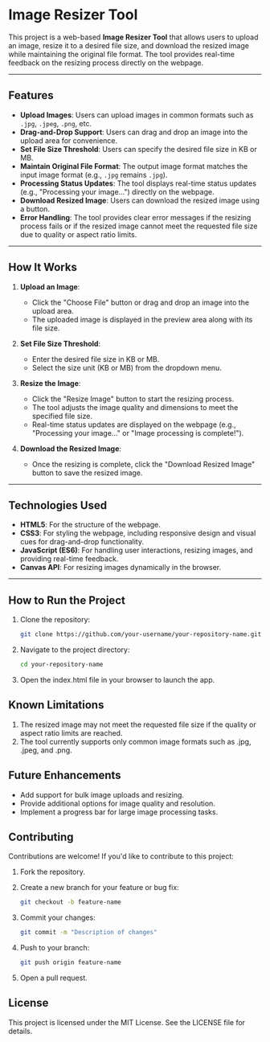 # Image Resizer Tool

This project is a web-based **Image Resizer Tool** that allows users to upload an image, resize it to a desired file size, and download the resized image while maintaining the original file format. The tool provides real-time feedback on the resizing process directly on the webpage.

---

## **Features**
- **Upload Images**: Users can upload images in common formats such as `.jpg`, `.jpeg`, `.png`, etc.
- **Drag-and-Drop Support**: Users can drag and drop an image into the upload area for convenience.
- **Set File Size Threshold**: Users can specify the desired file size in KB or MB.
- **Maintain Original File Format**: The output image format matches the input image format (e.g., `.jpg` remains `.jpg`).
- **Processing Status Updates**: The tool displays real-time status updates (e.g., "Processing your image...") directly on the webpage.
- **Download Resized Image**: Users can download the resized image using a button.
- **Error Handling**: The tool provides clear error messages if the resizing process fails or if the resized image cannot meet the requested file size due to quality or aspect ratio limits.

---

## **How It Works**
1. **Upload an Image**:
   - Click the "Choose File" button or drag and drop an image into the upload area.
   - The uploaded image is displayed in the preview area along with its file size.

2. **Set File Size Threshold**:
   - Enter the desired file size in KB or MB.
   - Select the size unit (KB or MB) from the dropdown menu.

3. **Resize the Image**:
   - Click the "Resize Image" button to start the resizing process.
   - The tool adjusts the image quality and dimensions to meet the specified file size.
   - Real-time status updates are displayed on the webpage (e.g., "Processing your image..." or "Image processing is complete!").

4. **Download the Resized Image**:
   - Once the resizing is complete, click the "Download Resized Image" button to save the resized image.

---

## **Technologies Used**
- **HTML5**: For the structure of the webpage.
- **CSS3**: For styling the webpage, including responsive design and visual cues for drag-and-drop functionality.
- **JavaScript (ES6)**: For handling user interactions, resizing images, and providing real-time feedback.
- **Canvas API**: For resizing images dynamically in the browser.

---

## **How to Run the Project**
1. Clone the repository:
   ```bash
   git clone https://github.com/your-username/your-repository-name.git
   
2. Navigate to the project directory:
   ```bash
   cd your-repository-name

3. Open the index.html file in your browser to launch the app.

## Known Limitations
1. The resized image may not meet the requested file size if the quality or aspect ratio limits are reached.
2. The tool currently supports only common image formats such as .jpg, .jpeg, and .png.

## Future Enhancements
- Add support for bulk image uploads and resizing.
- Provide additional options for image quality and resolution.
- Implement a progress bar for large image processing tasks.

## Contributing
Contributions are welcome! If you'd like to contribute to this project:

1. Fork the repository.

2. Create a new branch for your feature or bug fix:
   ```bash
   git checkout -b feature-name

3. Commit your changes:
   ```bash
   git commit -m "Description of changes"

4. Push to your branch:
   ```bash
   git push origin feature-name

5. Open a pull request.

## License
This project is licensed under the MIT License. See the LICENSE file for details.